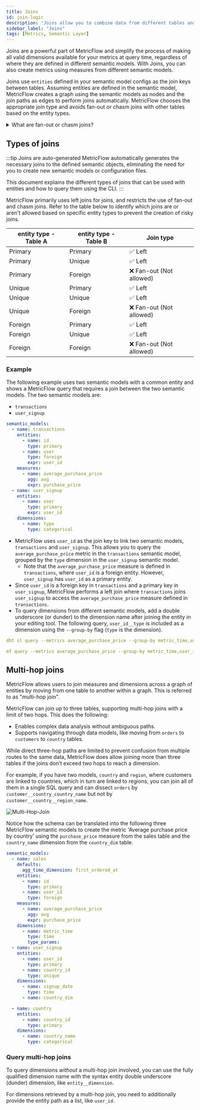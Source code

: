 ```yaml
---
title: Joins
id: join-logic
description: "Joins allow you to combine data from different tables and create new metrics"
sidebar_label: "Joins"
tags: [Metrics, Semantic Layer]
---
```


Joins are a powerful part of MetricFlow and simplify the process of making all valid dimensions available for your metrics at query time, regardless of where they are defined in different semantic models. With Joins, you can also create metrics using measures from different semantic models.

Joins use `entities` defined in your semantic model configs as the join keys between tables. Assuming entities are defined in the semantic model, MetricFlow creates a graph using the semantic models as nodes and the join paths as edges to perform joins automatically. MetricFlow chooses the appropriate join type and avoids fan-out or chasm joins with other tables based on the entity types.

<details>
  <summary>What are fan-out or chasm joins?</summary>
  <div>
    <div>&mdash; Fan-out joins are when one row in a table is joined to multiple rows in another table, resulting in more output rows than input rows.<br /><br />
    &mdash; Chasm joins are when two tables have a many-to-many relationship through an intermediate table, and the join results in duplicate or missing data. </div>
  </div>
</details>


## Types of joins

:::tip Joins are auto-generated
MetricFlow automatically generates the necessary joins to the defined semantic objects, eliminating the need for you to create new semantic models or configuration files.

This document explains the different types of joins that can be used with entities and how to query them using the CLI.
:::

MetricFlow primarily uses left joins for joins, and restricts the use of fan-out and chasm joins. Refer to the table below to identify which joins are or aren't allowed based on specific entity types to prevent the creation of risky joins.

| entity type - Table A | entity type - Table B | Join type            |
|---------------------------|---------------------------|----------------------|
| Primary                   | Primary                   | ✅ Left                 |
| Primary                   | Unique                    | ✅ Left                 |
| Primary                   | Foreign                   | ❌ Fan-out (Not allowed) |
| Unique                    | Primary                   | ✅ Left                 |
| Unique                    | Unique                    | ✅ Left                 |
| Unique                    | Foreign                   | ❌ Fan-out (Not allowed) |
| Foreign                   | Primary                   | ✅ Left                 |
| Foreign                   | Unique                    | ✅ Left                 |
| Foreign                   | Foreign                   | ❌ Fan-out (Not allowed) |   

### Example

The following example uses two semantic models with a common entity and shows a MetricFlow query that requires a join between the two semantic models. The two semantic models are:
- `transactions`
- `user_signup`

```yaml
semantic_models:
  - name: transactions
    entities:
      - name: id
        type: primary
      - name: user
        type: foreign
        expr: user_id
    measures:
      - name: average_purchase_price
        agg: avg
        expr: purchase_price
  - name: user_signup
    entities:
      - name: user
        type: primary
        expr: user_id
    dimensions:
      - name: type
        type: categorical
```

- MetricFlow uses `user_id` as the join key to link two semantic models, `transactions` and `user_signup`. This allows you to query the `average_purchase_price` metric in the `transactions` semantic model, grouped by the `type` dimension in the `user_signup` semantic model.
  - Note that the `average_purchase_price` measure is defined in `transactions`, where `user_id` is a foreign entity. However, `user_signup` has `user_id` as a primary entity. 
- Since `user_id` is a foreign key in `transactions` and a primary key in `user_signup`, MetricFlow performs a left join where `transactions` joins `user_signup` to access the `average_purchase_price` measure defined in `transactions`.
- To query dimensions from different semantic models, add a double underscore (or dunder) to the dimension name after joining the entity in your editing tool. The following query, `user_id__type` is included as a dimension using the `--group-by` flag (`type` is the dimension).

```yaml 
dbt sl query --metrics average_purchase_price --group-by metric_time,user_id__type # In dbt Cloud
```

```yaml 
mf query --metrics average_purchase_price --group-by metric_time,user_id__type # In dbt Core
```

## Multi-hop joins

MetricFlow allows users to join measures and dimensions across a graph of entities by moving from one table to another within a graph. This is referred to as "multi-hop join". 

MetricFlow can join up to three tables, supporting multi-hop joins with a limit of two hops. This does the following:
- Enables complex data analysis without ambiguous paths.
- Supports navigating through data models, like moving from `orders` to `customers` to `country` tables.

While direct three-hop paths are limited to prevent confusion from multiple routes to the same data, MetricFlow does allow joining more than three tables if the joins don’t exceed two hops to reach a dimension. 

For example, if you have two models, `country` and `region`, where customers are linked to countries, which in turn are linked to regions, you can join all of them in a single SQL query and can dissect `orders` by `customer__country_country_name` but not by `customer__country__region_name`.

![Multi-Hop-Join](/img/docs/building-a-dbt-project/multihop-diagram.png "Example schema for reference")

Notice how the schema can be translated into the following three MetricFlow semantic models to create the metric 'Average purchase price by country' using the `purchase_price` measure from the sales table and the `country_name` dimension from the `country_dim` table.

```yaml
semantic_models:
  - name: sales
    defaults:
      agg_time_dimension: first_ordered_at
    entities:
      - name: id
        type: primary
      - name: user_id
        type: foreign
    measures:
      - name: average_purchase_price
        agg: avg
        expr: purchase_price
    dimensions:
      - name: metric_time
        type: time
        type_params:
  - name: user_signup
    entities:
      - name: user_id
        type: primary
      - name: country_id
        type: unique
    dimensions:
      - name: signup_date
        type: time
      - name: country_dim

  - name: country
    entities:
      - name: country_id
        type: primary
    dimensions:
      - name: country_name
        type: categorical
```

### Query multi-hop joins


To query dimensions _without_ a multi-hop join involved, you can use the fully qualified dimension name with the syntax entity double underscore (dunder) dimension, like `entity__dimension`. 

For dimensions retrieved by a multi-hop join, you need to additionally provide the entity path as a list, like `user_id`.

